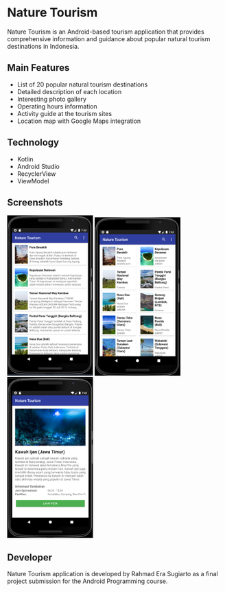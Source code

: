 # Nature Tourism

Nature Tourism is an Android-based tourism application that provides comprehensive information and guidance about popular natural tourism destinations in Indonesia.

## Main Features

- List of 20 popular natural tourism destinations
- Detailed description of each location
- Interesting photo gallery
- Operating hours information
- Activity guide at the tourism sites
- Location map with Google Maps integration

## Technology

- Kotlin
- Android Studio
- RecyclerView
- ViewModel

## Screenshots

<img src="3.png" width="200"> <img src="2.png" width="200"> <img src="4.png" width="200">

## Developer

Nature Tourism application is developed by Rahmad Era Sugiarto as a final project submission for the Android Programming course.

